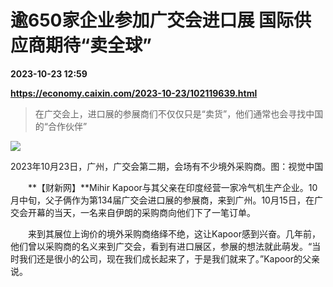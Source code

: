 # 逾650家企业参加广交会进口展 国际供应商期待“卖全球”

**2023-10-23 12:59**

**https://economy.caixin.com/2023-10-23/102119639.html**

> 在广交会上，进口展的参展商们不仅仅只是“卖货”，他们通常也会寻找中国的“合作伙伴”

  

![](https://img.caixin.com/2023-10-23/169806532966435_840_560.jpg)

2023年10月23日，广州，广交会第二期，会场有不少境外采购商。图：视觉中国

  

　　**【财新网】**Mihir Kapoor与其父亲在印度经营一家冷气机生产企业。10月中旬，父子俩作为第134届广交会进口展的参展商，来到广州。10月15日，在广交会开幕的当天，一名来自伊朗的采购商向他们下了一笔订单。

　　来到其展位上询价的境外采购商络绎不绝，这让Kapoor感到兴奋。几年前，他们曾以采购商的名义来到广交会，看到有进口展区，参展的想法就此萌发。“当时我们还是很小的公司，现在我们成长起来了，于是我们就来了。”Kapoor的父亲说。